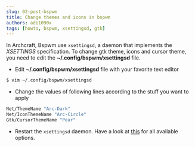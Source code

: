 ```yaml
---
slug: 02-post-bspwm
title: Change themes and icons in bspwm
authors: adi1090x
tags: [howto, bspwm, xsettingsd, gtk]
---
```


In Archcraft, Bspwm use `xsettingsd`, a daemon that implements the *XSETTINGS* specification.
To change gtk theme, icons and cursor theme, you need to edit the **~/.config/bspwm/xsettingsd** file.

- Edit **~/.config/bspwm/xsettingsd** file with your favorite text editor

```bash
$ vim ~/.config/bspwm/xsettingsd
```

<!--truncate-->
  
- Change the values of following lines according to the stuff you want to apply

```bash
Net/ThemeName "Arc-Dark"
Net/IconThemeName "Arc-Circle"
Gtk/CursorThemeName "Pear"
```

- Restart the `xsettingsd` daemon. Have a look at [this](https://github.com/derat/xsettingsd/wiki/Settings) for all available options.
